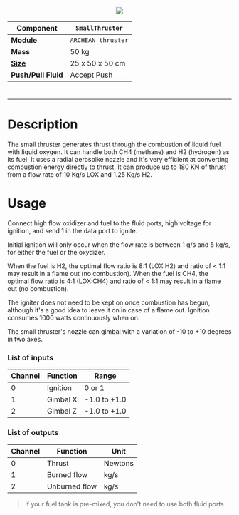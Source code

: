 <p align="center">
  <img src="SmallThruster.png" />
</p>

|Component|`SmallThruster`|
|---|---|
|**Module**|`ARCHEAN_thruster`|
|**Mass**|50 kg|
|[**Size**](# "Based on the component's occupancy in a fixed 25cm grid.")|25 x 50 x 50 cm|
|**Push/Pull Fluid**|Accept Push|
#
---

# Description
The small thruster generates thrust through the combustion of liquid fuel with liquid oxygen.
It can handle both CH4 (methane) and H2 (hydrogen) as its fuel.
It uses a radial aerospike nozzle and it's very efficient at converting combustion energy directly to thrust.
It can produce up to 180 KN of thrust from a flow rate of 10 Kg/s LOX and 1.25 Kg/s H2.

# Usage
Connect high flow oxidizer and fuel to the fluid ports, high voltage for ignition, and send 1 in the data port to ignite.

Initial ignition will only occur when the flow rate is between 1 g/s and 5 kg/s, for either the fuel or the oxydizer.

When the fuel is H2, the optimal flow ratio is 8:1 (LOX:H2) and ratio of < 1:1 may result in a flame out (no combustion).
When the fuel is CH4, the optimal flow ratio is 4:1 (LOX:CH4) and ratio of < 1:1 may result in a flame out (no combustion).

The igniter does not need to be kept on once combustion has begun, although it's a good idea to leave it on in case of a flame out.
Ignition consumes 1000 watts continuously when on.

The small thruster's nozzle can gimbal with a variation of -10 to +10 degrees in two axes.

### List of inputs
|Channel|Function|Range|
|---|---|---|
|0|Ignition|0 or 1|
|1|Gimbal X|-1.0 to +1.0|
|2|Gimbal Z|-1.0 to +1.0|

### List of outputs
|Channel|Function|Unit|
|---|---|---|
|0|Thrust|Newtons|
|1|Burned flow|kg/s|
|2|Unburned flow|kg/s|

> If your fuel tank is pre-mixed, you don't need to use both fluid ports.
